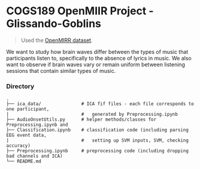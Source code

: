 COGS189 OpenMIIR Project - Glissando-Goblins
============================
> Used the [OpenMIRR dataset](https://github.com/sstober/openmiir).

We want to study how brain waves differ between the types of music that participants listen to, specifically to the absence of lyrics in music. We also want to observe if brain waves vary or remain uniform between listening sessions that contain similar types of music. 

### Directory

    .
    ├── ica_data/               # ICA fif files - each file corresponds to one participant, 
    |                           #   generated by Preprocessing.ipynb
    ├── AudioOnsetUtils.py      # helper methods/classes for Preprocessing.ipynb and 
    ├── Classification.ipynb    # classification code (including parsing EEG event data, 
    |                           #   setting up SVM inputs, SVM, checking accuracy)
    ├── Preprocessing.ipynb     # preprocessing code (including dropping bad channels and ICA)
    └── README.md

